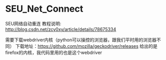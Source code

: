 # SEU_Net_Connect
SEU网络自动重连
教程说明:
http://blog.csdn.net/zcy0xy/article/details/78675334

需要下载webdriver内核（python可以操控的浏览器，跟我们平时用的浏览器不同）
下载地址：https://github.com/mozilla/geckodriver/releases
给出的是firefox的内核，我代码里用的也是这个webdriver
